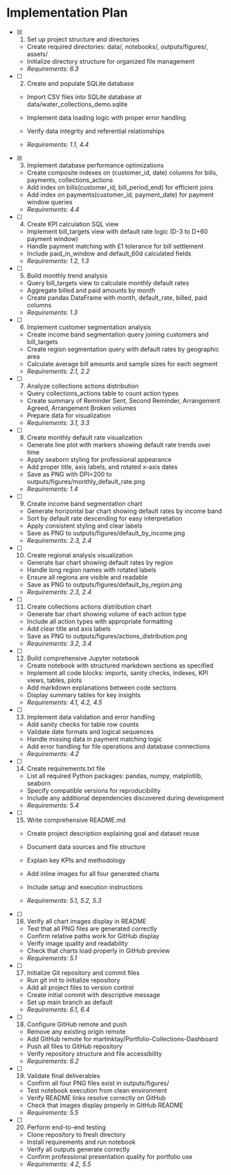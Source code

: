 # Implementation Plan

- [x] 1. Set up project structure and directories


  - Create required directories: data/, notebooks/, outputs/figures/, assets/
  - Initialize directory structure for organized file management
  - _Requirements: 6.3_



- [ ] 2. Create and populate SQLite database
  - Import CSV files into SQLite database at data/water_collections_demo.sqlite
  - Implement data loading logic with proper error handling


  - Verify data integrity and referential relationships
  - _Requirements: 1.1, 4.4_

- [x] 3. Implement database performance optimizations


  - Create composite indexes on (customer_id, date) columns for bills, payments, collections_actions
  - Add index on bills(customer_id, bill_period_end) for efficient joins
  - Add index on payments(customer_id, payment_date) for payment window queries
  - _Requirements: 4.4_

- [ ] 4. Create KPI calculation SQL view
  - Implement bill_targets view with default rate logic (D-3 to D+60 payment window)
  - Handle payment matching with £1 tolerance for bill settlement
  - Include paid_in_window and default_60d calculated fields
  - _Requirements: 1.2, 1.3_

- [ ] 5. Build monthly trend analysis
  - Query bill_targets view to calculate monthly default rates
  - Aggregate billed and paid amounts by month
  - Create pandas DataFrame with month, default_rate, billed, paid columns
  - _Requirements: 1.3_

- [ ] 6. Implement customer segmentation analysis
  - Create income band segmentation query joining customers and bill_targets
  - Create region segmentation query with default rates by geographic area
  - Calculate average bill amounts and sample sizes for each segment
  - _Requirements: 2.1, 2.2_

- [ ] 7. Analyze collections actions distribution
  - Query collections_actions table to count action types
  - Create summary of Reminder Sent, Second Reminder, Arrangement Agreed, Arrangement Broken volumes
  - Prepare data for visualization
  - _Requirements: 3.1, 3.3_

- [ ] 8. Create monthly default rate visualization
  - Generate line plot with markers showing default rate trends over time
  - Apply seaborn styling for professional appearance
  - Add proper title, axis labels, and rotated x-axis dates
  - Save as PNG with DPI=200 to outputs/figures/monthly_default_rate.png
  - _Requirements: 1.4_

- [ ] 9. Create income band segmentation chart
  - Generate horizontal bar chart showing default rates by income band
  - Sort by default rate descending for easy interpretation
  - Apply consistent styling and clear labels
  - Save as PNG to outputs/figures/default_by_income.png
  - _Requirements: 2.3, 2.4_

- [ ] 10. Create regional analysis visualization
  - Generate bar chart showing default rates by region
  - Handle long region names with rotated labels
  - Ensure all regions are visible and readable
  - Save as PNG to outputs/figures/default_by_region.png
  - _Requirements: 2.3, 2.4_



- [ ] 11. Create collections actions distribution chart
  - Generate bar chart showing volume of each action type
  - Include all action types with appropriate formatting
  - Add clear title and axis labels
  - Save as PNG to outputs/figures/actions_distribution.png
  - _Requirements: 3.2, 3.4_

- [ ] 12. Build comprehensive Jupyter notebook
  - Create notebook with structured markdown sections as specified
  - Implement all code blocks: imports, sanity checks, indexes, KPI views, tables, plots
  - Add markdown explanations between code sections
  - Display summary tables for key insights
  - _Requirements: 4.1, 4.2, 4.5_

- [ ] 13. Implement data validation and error handling
  - Add sanity checks for table row counts
  - Validate date formats and logical sequences
  - Handle missing data in payment matching logic
  - Add error handling for file operations and database connections
  - _Requirements: 4.2_

- [ ] 14. Create requirements.txt file
  - List all required Python packages: pandas, numpy, matplotlib, seaborn
  - Specify compatible versions for reproducibility
  - Include any additional dependencies discovered during development
  - _Requirements: 5.4_

- [ ] 15. Write comprehensive README.md
  - Create project description explaining goal and dataset reuse
  - Document data sources and file structure
  - Explain key KPIs and methodology
  - Add inline images for all four generated charts
  - Include setup and execution instructions

  - _Requirements: 5.1, 5.2, 5.3_

- [ ] 16. Verify all chart images display in README
  - Test that all PNG files are generated correctly
  - Confirm relative paths work for GitHub display
  - Verify image quality and readability
  - Check that charts load properly in GitHub preview
  - _Requirements: 5.1_

- [ ] 17. Initialize Git repository and commit files
  - Run git init to initialize repository
  - Add all project files to version control
  - Create initial commit with descriptive message
  - Set up main branch as default
  - _Requirements: 6.1, 6.4_

- [ ] 18. Configure GitHub remote and push
  - Remove any existing origin remote
  - Add GitHub remote for martinktay/Portfolio-Collections-Dashboard
  - Push all files to GitHub repository
  - Verify repository structure and file accessibility
  - _Requirements: 6.2_

- [ ] 19. Validate final deliverables
  - Confirm all four PNG files exist in outputs/figures/
  - Test notebook execution from clean environment
  - Verify README links resolve correctly on GitHub
  - Check that images display properly in GitHub README
  - _Requirements: 5.5_

- [ ] 20. Perform end-to-end testing
  - Clone repository to fresh directory
  - Install requirements and run notebook
  - Verify all outputs generate correctly
  - Confirm professional presentation quality for portfolio use
  - _Requirements: 4.2, 5.5_